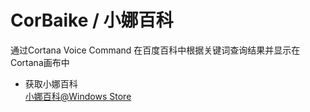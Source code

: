 # CorBaike / 小娜百科
通过Cortana Voice Command 在百度百科中根据关键词查询结果并显示在Cortana画布中

* 获取小娜百科  
[小娜百科@Windows Store](https://www.microsoft.com/store/apps/9NBLGGH5KJ1B)
